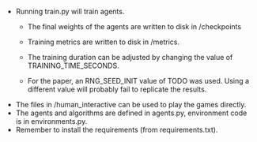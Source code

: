 - Running train.py will train agents.
    - The final weights of the agents are written to disk in /checkpoints
    - Training metrics are written to disk in /metrics.
    
    - The training duration can be adjusted by changing the value of TRAINING_TIME_SECONDS.
    - For the paper, an RNG_SEED_INIT value of TODO was used. Using a different value will probably fail to replicate the results. 
- The files in /human_interactive can be used to play the games directly.
- The agents and algorithms are defined in agents.py, environment code is in environments.py.
- Remember to install the requirements (from requirements.txt).